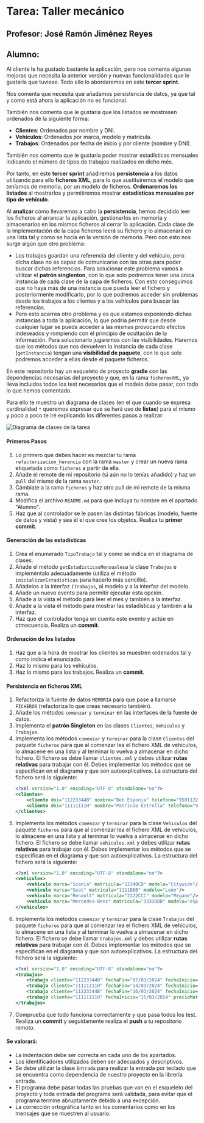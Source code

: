 # Tarea: Taller mecánico
## Profesor: José Ramón Jiménez Reyes
## Alumno:

Al cliente le ha gustado bastante la aplicación, pero nos comenta algunas mejoras que necesita la anterior versión y nuevas funcionalidades que le gustaría que tuviese. Todo ello lo abordaremos en este **tercer sprint**.

Nos comenta que necesita que añadamos persistencia de datos, ya que tal y como está ahora la aplicación no es funcional. 

También nos comenta que le gustaría que los listados se mostrasen ordenados de la siguiente forma:
- **Clientes**: Ordenados por nombre y DNI.
- **Vehículos**: Ordenados por marca, modelo y matrícula.
- **Trabajos**: Ordenados por fecha de inicio y por cliente (nombre y DNI).

También nos comenta que le gustaría poder mostrar estadísticas mensuales indicando el número de tipos de trabajos realizados en dicho més.

Por tanto, en este **tercer sprint** añadiremos **persistencia** a los datos utilizando para ello **ficheros XML**, para lo que sustituiremos el modelo que teníamos de memoria, por un modelo de ficheros. **Ordenaremos los listados** al mostrarlos y permitiremos mostrar **estadísticas mensuales por tipo de vehículo**.

Al **analizar** cómo llevaremos a cabo la **persistencia**, hemos decidido leer los ficheros al arrancar la aplicación, gestionarlos en memoria y almacenarlos en los mismos ficheros al cerrar la aplicación. Cada clase de la implementación de la capa ficheros leerá su fichero y lo almacenará en una lista tal y como se hacía en la versión de memoria. Pero con esto nos surge algún que otro problema:
- Los trabajos guardan una referencia del cliente y del vehículo, pero dicha clase no es capaz de comunicarse con las otras para poder buscar dichas referencias. Para solucionar este problema vamos a utilizar el **patrón singlenton**, con lo que solo podremos tener una única instancia de cada clase de la capa de ficheros. Con esto
conseguimos que no haya más de una instancia que pueda leer el fichero y posteriormente modificarlo, por lo que podremos acceder sin problemas desde los trabajos a los clientes y a los vehículos para buscar las referencias.
- Pero esto acarrea otro problema y es que estamos exponiendo dichas instancias a toda la aplicación, lo que podría permitir que desde cualquier lugar se pueda acceder a las mismas provocando efectos indeseados y rompiendo con el principio de ocultación de la información. Para solucionarlo jugaremos con las visibilidades. Haremos que los métodos que nos devuelven la instancia de cada clase (`getInstancia`) tengan una **visibilidad de paquete**, con lo que solo podremos acceder a ellas desde el paquete ficheros. 

En este repositorio hay un esqueleto de proyecto **gradle** con las dependencias necesarias del proyecto y que, en la rama `ficherosXML`, ya lleva incluidos todos los test necesarios que el modelo debe pasar, con todo lo que hemos comentado.

Para ello te muestro un diagrama de clases (en el que cuando se expresa cardinalidad `*` queremos expresar que se hará uso de **listas**) para el mismo y poco a poco te iré explicando los diferentes pasos a realizar:

![Diagrama de clases de la tarea](src/main/resources/uml/tallerMecanico.jpg)


#### Primeros Pasos
1. Lo primero que debes hacer es mezclar tu rama `refactorizacion_herencia` con la rama `master` y crear un nueva rama etiquetada como `ficheros` a partir de ella.
2. Añade el remote de mi repositorio (si aún no lo tenías añadido) y haz un `pull` del mismo de la rama `master`.
3. Cámbiate a la rama `ficheros` y haz otro pull de mi remote de la misma rama.
4. Modifica el archivo `README.md` para que incluya tu nombre en el apartado "Alumno".
5. Haz que al controlador se le pasen las distintas fábricas (modelo, fuente de datos y vista) y sea él el que cree los objetos. Realiza tu **primer commit**.

#### Generación de las estadísticas
1. Crea el enumerado `TipoTrabajo` tal y como se indica en el diagrama de clases.
2. Añade el método `getEstadisticasMensuales`a la clase `Trabajos` e impleméntalo adecuadamente (utiliza el método `inicializarEstadisticas` para hacerlo más sencillo).
3. Añádelos a la interfaz `ITrabajos`, al modelo y a la interfaz del modelo.
4. Añade un nuevo evento para permitir ejecutar esta opción.
5. Añade a la vista el método para leer el mes y también a la interfaz.
6. Añade a la vista el método para mostrar las estadísticas y también a la interfaz.
7. Haz que el controlador tenga en cuenta este evento y actúe en ctmecuencia. Realiza un **commit**.

#### Ordenación de los listados
1. Haz que a la hora de mostrar los clientes se muestren ordenados tal y como indica el enunciado.
2. Haz lo mismo para los vehículos.
3. Haz lo mismo para los trabajos. Realiza un **commit**.

#### Persistencia en ficheros XML
1. Refactoriza la fuente de datos `MEMORIA` para que pase a llamarse `FICHEROS` (refactoriza lo que creas necesario también).
2. Añade los métodos `comenzar` y `terminar` en las interfaces de la fuente de datos.
3. Implementa el **patrón Singleton** en las clases `Clientes`, `Vehiculos` y `Trabajos`.
4. Implementa los métodos `comenzar` y `terminar` para la clase `Clientes` del paquete `ficheros` para que al comenzar lea el fichero XML de vehículos, lo almacene en una lista y al terminar lo vuelva a almacenar en dicho fichero. El fichero se debe llamar `clientes.xml` y debes utilizar **rutas relativas** para trabajar con él. Debes implementar los métodos que se especifican en el diagrama y que son autoexplicativos. La estructura del fichero será la siguiente:
    ~~~xml
    <?xml version="1.0" encoding="UTF-8" standalone="no"?>
    <clientes>
        <cliente dni="11223344B" nombre="Bob Esponja" telefono="950112233"/>
        <cliente dni="11111111H" nombre="Patricio Estrella" telefono="950111111"/>
    </clientes>
    ~~~
5. Implementa los métodos `comenzar` y `terminar` para la clase `Vehiculos` del paquete `ficheros` para que al comenzar lea el fichero XML de vehículos, lo almacene en una lista y al terminar lo vuelva a almacenar en dicho fichero. El fichero se debe llamar `vehiculos.xml` y debes utilizar **rutas relativas** para trabajar con él. Debes implementar los métodos que se especifican en el diagrama y que son autoexplicativos. La estructura del fichero será la siguiente:
    ~~~xml
    <?xml version="1.0" encoding="UTF-8" standalone="no"?>
    <vehiculos>
        <vehiculo marca="Scania" matricula="1234BCD" modelo="Citywide"/>
        <vehiculo marca="Seat" matricula="1111BBB" modelo="León"/>
        <vehiculo marca="Renault" matricula="2222CCC" modelo="Megane"/>
        <vehiculo marca="Mercedes-Benz" matricula="3333DDD" modelo="eSprinter"/>
    </vehiculos>
    ~~~
6. Implementa los métodos `comenzar` y `terminar` para la clase `Trabajos` del paquete `ficheros` para que al comenzar lea el fichero XML de vehículos, lo almacene en una lista y al terminar lo vuelva a almacenar en dicho fichero. El fichero se debe llamar `trabajos.xml` y debes utilizar **rutas relativas** para trabajar con él. Debes implementar los métodos que se especifican en el diagrama y que son autoexplicativos. La estructura del fichero será la siguiente:
    ~~~xml
    <?xml version="1.0" encoding="UTF-8" standalone="no"?>
    <trabajos>
        <trabajo cliente="11223344B" fechaFin="07/03/2024" fechaInicio="01/03/2024" horas="10" tipo="revision" vehiculo="3333DDD"/>
        <trabajo cliente="11111111H" fechaFin="14/03/2024" fechaInicio="10/03/2024" tipo="revision" vehiculo="1111BBB"/>
        <trabajo cliente="11223344B" fechaFin="16/03/2024" fechaInicio="10/03/2024" horas="5" tipo="mecanico" vehiculo="1234BCD"/>
        <trabajo cliente="11111111H" fechaInicio="15/03/2024" precioMaterial="125.500000" tipo="mecanico" vehiculo="2222CCC"/>
    </trabajos>
    ~~~
7. Comprueba que todo funciona correctamente y que pasa todos los test. Realiza un **commit** y seguidamente realiza el **push** a tu repositorio remoto.


#### Se valorará:

- La indentación debe ser correcta en cada uno de los apartados.
- Los identificadores utilizados deben ser adecuados y descriptivos.
- Se debe utilizar la clase `Entrada` para realizar la entrada por teclado que se encuentra como dependencia de nuestro proyecto en la librería entrada.
- El programa debe pasar todas las pruebas que van en el esqueleto del proyecto y toda entrada del programa será validada, para evitar que el programa termine abruptamente debido a una excepción.
- La corrección ortográfica tanto en los comentarios como en los mensajes que se muestren al usuario.


